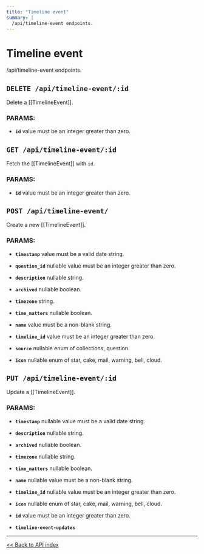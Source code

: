 ```yaml
---
title: "Timeline event"
summary: |
  /api/timeline-event endpoints.
---
```


# Timeline event

/api/timeline-event endpoints.

## `DELETE /api/timeline-event/:id`

Delete a [[TimelineEvent]].

### PARAMS:

-  **`id`** value must be an integer greater than zero.

## `GET /api/timeline-event/:id`

Fetch the [[TimelineEvent]] with `id`.

### PARAMS:

-  **`id`** value must be an integer greater than zero.

## `POST /api/timeline-event/`

Create a new [[TimelineEvent]].

### PARAMS:

-  **`timestamp`** value must be a valid date string.

-  **`question_id`** nullable value must be an integer greater than zero.

-  **`description`** nullable string.

-  **`archived`** nullable boolean.

-  **`timezone`** string.

-  **`time_matters`** nullable boolean.

-  **`name`** value must be a non-blank string.

-  **`timeline_id`** value must be an integer greater than zero.

-  **`source`** nullable enum of collections, question.

-  **`icon`** nullable enum of star, cake, mail, warning, bell, cloud.

## `PUT /api/timeline-event/:id`

Update a [[TimelineEvent]].

### PARAMS:

-  **`timestamp`** nullable value must be a valid date string.

-  **`description`** nullable string.

-  **`archived`** nullable boolean.

-  **`timezone`** nullable string.

-  **`time_matters`** nullable boolean.

-  **`name`** nullable value must be a non-blank string.

-  **`timeline_id`** nullable value must be an integer greater than zero.

-  **`icon`** nullable enum of star, cake, mail, warning, bell, cloud.

-  **`id`** value must be an integer greater than zero.

-  **`timeline-event-updates`**

---

[<< Back to API index](../api-documentation.md)